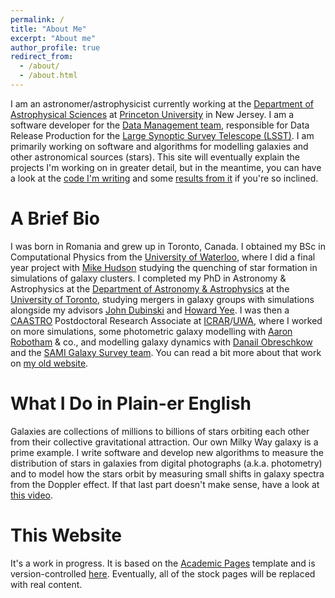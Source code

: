 ```yaml
---
permalink: /
title: "About Me"
excerpt: "About me"
author_profile: true
redirect_from: 
  - /about/
  - /about.html
---
```


I am an astronomer/astrophysicist currently working at the [Department of Astrophysical Sciences](https://web.astro.princeton.edu/) at [Princeton University](https://www.princeton.edu/) in New Jersey. I am a software developer for the [Data Management team](https://www.lsst.org/about/dm), responsible for Data Release Production for the [Large Synoptic Survey Telescope (LSST)](https://www.lsst.org/). I am primarily working on software and algorithms for modelling galaxies and other astronomical sources (stars). This site will eventually explain the projects I'm working on in greater detail, but in the meantime, you can have a look at the [code I'm writing](https://github.com/lsst-dm/multiprofit) and some [results from it](https://github.com/lsst-dm/modelling_research) if you're so inclined.

A Brief Bio
======
I was born in Romania and grew up in Toronto, Canada. I obtained my BSc in Computational Physics from the [University of Waterloo](https://uwaterloo.ca/), where I did a final year project with [Mike Hudson](https://uwaterloo.ca/scholar/mjhudson) studying the quenching of star formation in simulations of galaxy clusters. I completed my PhD in Astronomy & Astrophysics at the [Department of Astronomy & Astrophysics](https://www.astro.utoronto.ca/) at the [University of Toronto](https://www.utoronto.ca), studying mergers in galaxy groups with simulations alongside my advisors [John Dubinski](https://www.cita.utoronto.ca/~dubinski/galaxydynamics/) and [Howard Yee](http://www.astro.utoronto.ca/~hyee/). I was then a [CAASTRO](http://caastro.org/) Postdoctoral Research Associate at [ICRAR](https://www.icrar.org)/[UWA](https://www.uwa.edu.au/), where I worked on more simulations, some photometric galaxy modelling with [Aaron Robotham](https://www.icrar.org/people/arobotham/) & co., and modelling galaxy dynamics with [Danail Obreschkow](https://www.icrar.org/people/dobreschkow/) and the [SAMI Galaxy Survey team](https://sami-survey.org/). You can read a bit more about that work on [my old website](https://www.icrar.org/people/dtaranu/).

What I Do in Plain-er English
======
Galaxies are collections of millions to billions of stars orbiting each other from their collective gravitational attraction. Our own Milky Way galaxy is a prime example. I write software and develop new algorithms to measure the distribution of stars in galaxies from digital photographs (a.k.a. photometry) and to model how the stars orbit by measuring small shifts in galaxy spectra from the Doppler effect. If that last part doesn't make sense, have a look at [this video](https://www.youtube.com/watch?v=LOW7lnTpcfA).

This Website
======
It's a work in progress. It is based on the [Academic Pages](https://academicpages.github.io/) template and is version-controlled [here](https://github.com/taranu/taranu.github.io). Eventually, all of the stock pages will be replaced with real content.
